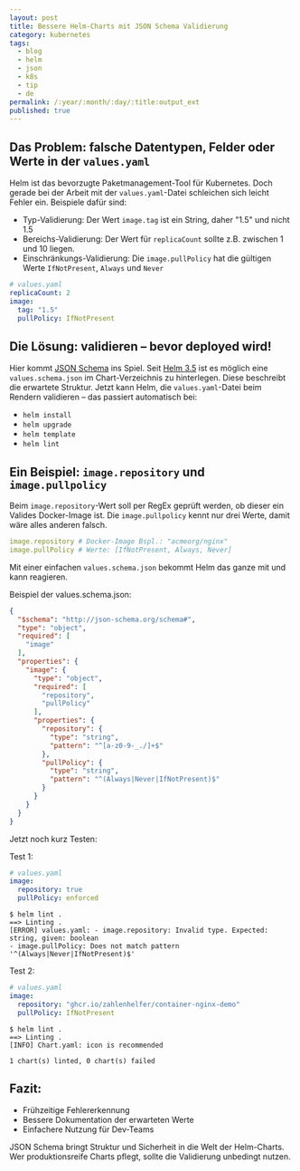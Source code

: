 ```yaml
---
layout: post
title: Bessere Helm-Charts mit JSON Schema Validierung
category: kubernetes
tags:
  - blog
  - helm
  - json
  - k8s
  - tip
  - de
permalink: /:year/:month/:day/:title:output_ext
published: true
---
```


## Das Problem: falsche Datentypen, Felder oder Werte in der `values.yaml`

Helm ist das bevorzugte Paketmanagement-Tool für Kubernetes. Doch gerade bei der Arbeit mit der `values.yaml`-Datei schleichen sich leicht Fehler ein. Beispiele dafür sind:

- Typ-Validierung: Der Wert `image.tag` ist ein String, daher "1.5" und nicht 1.5
- Bereichs-Validierung: Der Wert für `replicaCount` sollte z.B. zwischen 1 und 10 liegen.
- Einschränkungs-Validierung: Die `image.pullPolicy` hat die gültigen Werte `IfNotPresent`, `Always` und `Never`

```yaml
# values.yaml
replicaCount: 2
image:
  tag: "1.5"
  pullPolicy: IfNotPresent
```

## Die Lösung: validieren – bevor deployed wird!
Hier kommt [JSON Schema](https://json-schema.org/) ins Spiel. Seit [Helm 3.5](https://helm.sh/docs/faq/changes_since_helm2/#validating-chart-values-with-jsonschema) ist es möglich eine `values.schema.json` im Chart-Verzeichnis zu hinterlegen. Diese beschreibt die erwartete Struktur. Jetzt kann Helm, die `values.yaml`-Datei beim Rendern validieren – das passiert automatisch bei:

- `helm install`
- `helm upgrade`
- `helm template`
- `helm lint`

## Ein Beispiel: `image.repository` und `image.pullpolicy`
Beim `image.repository`-Wert soll per RegEx geprüft werden, ob dieser ein Valides Docker-Image ist. Die `image.pullpolicy` kennt nur drei Werte, damit wäre alles anderen falsch.

```yaml
image.repository # Docker-Image Bspl.: "acmeorg/nginx"
image.pullPolicy # Werte: [IfNotPresent, Always, Never]
```

Mit einer einfachen `values.schema.json` bekommt Helm das ganze mit und kann reagieren.

Beispiel der values.schema.json:
```json
{
  "$schema": "http://json-schema.org/schema#",
  "type": "object",
  "required": [
    "image"
  ],
  "properties": {
    "image": {
      "type": "object",
      "required": [
        "repository",
        "pullPolicy"
      ],
      "properties": {
        "repository": {
          "type": "string",
          "pattern": "^[a-z0-9-_./]+$"
        },
        "pullPolicy": {
          "type": "string",
          "pattern": "^(Always|Never|IfNotPresent)$"
        }
      }
    }
  }
}
```

Jetzt noch kurz Testen:

Test 1:
```yaml
# values.yaml
image:
  repository: true
  pullPolicy: enforced
```

```
$ helm lint .
==> Linting .
[ERROR] values.yaml: - image.repository: Invalid type. Expected: string, given: boolean
- image.pullPolicy: Does not match pattern '^(Always|Never|IfNotPresent)$'
```

Test 2: 

```yaml
# values.yaml
image:
  repository: "ghcr.io/zahlenhelfer/container-nginx-demo"
  pullPolicy: IfNotPresent
```

```
$ helm lint .
==> Linting .
[INFO] Chart.yaml: icon is recommended

1 chart(s) linted, 0 chart(s) failed
```

## Fazit:
- Frühzeitige Fehlererkennung
- Bessere Dokumentation der erwarteten Werte
- Einfachere Nutzung für Dev-Teams

JSON Schema bringt Struktur und Sicherheit in die Welt der Helm-Charts. Wer produktionsreife Charts pflegt, sollte die Validierung unbedingt nutzen.